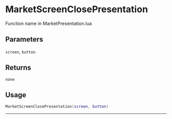 # MarketScreenClosePresentation
Function name in MarketPresentation.lua
## Parameters
`screen`, `button`
## Returns
`none`
## Usage
```lua
MarketScreenClosePresentation(screen, button)
```
---
